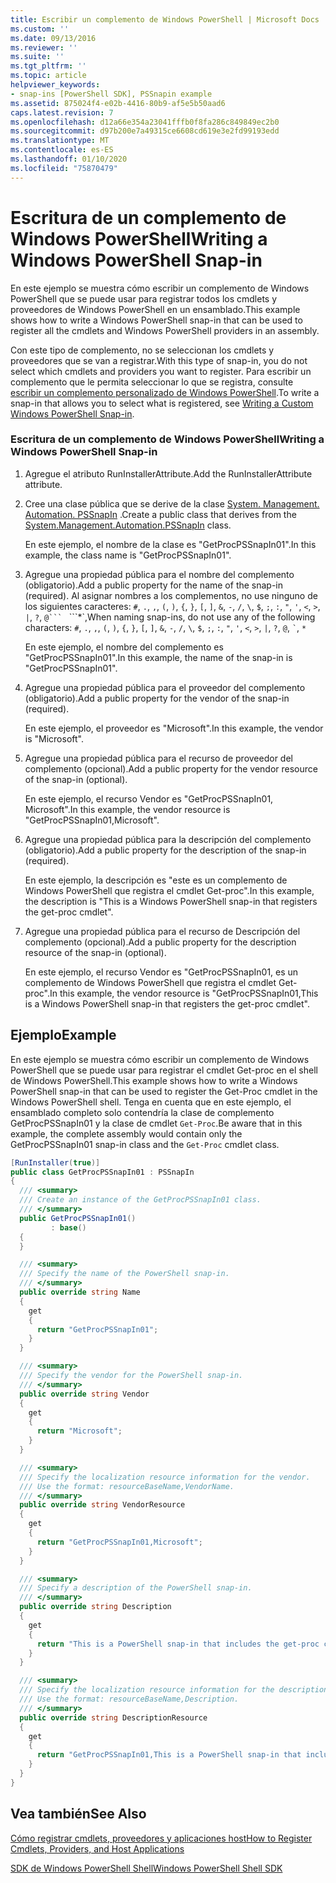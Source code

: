 ```yaml
---
title: Escribir un complemento de Windows PowerShell | Microsoft Docs
ms.custom: ''
ms.date: 09/13/2016
ms.reviewer: ''
ms.suite: ''
ms.tgt_pltfrm: ''
ms.topic: article
helpviewer_keywords:
- snap-ins [PowerShell SDK], PSSnapin example
ms.assetid: 875024f4-e02b-4416-80b9-af5e5b50aad6
caps.latest.revision: 7
ms.openlocfilehash: d12a66e354a23041fffb0f8fa286c849849ec2b0
ms.sourcegitcommit: d97b200e7a49315ce6608cd619e3e2fd99193edd
ms.translationtype: MT
ms.contentlocale: es-ES
ms.lasthandoff: 01/10/2020
ms.locfileid: "75870479"
---
```

# <a name="writing-a-windows-powershell-snap-in"></a><span data-ttu-id="95c28-102">Escritura de un complemento de Windows PowerShell</span><span class="sxs-lookup"><span data-stu-id="95c28-102">Writing a Windows PowerShell Snap-in</span></span>

<span data-ttu-id="95c28-103">En este ejemplo se muestra cómo escribir un complemento de Windows PowerShell que se puede usar para registrar todos los cmdlets y proveedores de Windows PowerShell en un ensamblado.</span><span class="sxs-lookup"><span data-stu-id="95c28-103">This example shows how to write a Windows PowerShell snap-in that can be used to register all the cmdlets and Windows PowerShell providers in an assembly.</span></span>

<span data-ttu-id="95c28-104">Con este tipo de complemento, no se seleccionan los cmdlets y proveedores que se van a registrar.</span><span class="sxs-lookup"><span data-stu-id="95c28-104">With this type of snap-in, you do not select which cmdlets and providers you want to register.</span></span> <span data-ttu-id="95c28-105">Para escribir un complemento que le permita seleccionar lo que se registra, consulte [escribir un complemento personalizado de Windows PowerShell](./writing-a-custom-windows-powershell-snap-in.md).</span><span class="sxs-lookup"><span data-stu-id="95c28-105">To write a snap-in that allows you to select what is registered, see [Writing a Custom Windows PowerShell Snap-in](./writing-a-custom-windows-powershell-snap-in.md).</span></span>

### <a name="writing-a-windows-powershell-snap-in"></a><span data-ttu-id="95c28-106">Escritura de un complemento de Windows PowerShell</span><span class="sxs-lookup"><span data-stu-id="95c28-106">Writing a Windows PowerShell Snap-in</span></span>

1. <span data-ttu-id="95c28-107">Agregue el atributo RunInstallerAttribute.</span><span class="sxs-lookup"><span data-stu-id="95c28-107">Add the RunInstallerAttribute attribute.</span></span>

2. <span data-ttu-id="95c28-108">Cree una clase pública que se derive de la clase [System. Management. Automation. PSSnapIn](/dotnet/api/System.Management.Automation.PSSnapIn) .</span><span class="sxs-lookup"><span data-stu-id="95c28-108">Create a public class that derives from the [System.Management.Automation.PSSnapIn](/dotnet/api/System.Management.Automation.PSSnapIn) class.</span></span>

    <span data-ttu-id="95c28-109">En este ejemplo, el nombre de la clase es "GetProcPSSnapIn01".</span><span class="sxs-lookup"><span data-stu-id="95c28-109">In this example, the class name is "GetProcPSSnapIn01".</span></span>

3. <span data-ttu-id="95c28-110">Agregue una propiedad pública para el nombre del complemento (obligatorio).</span><span class="sxs-lookup"><span data-stu-id="95c28-110">Add a public property for the name of the snap-in (required).</span></span> <span data-ttu-id="95c28-111">Al asignar nombres a los complementos, no use ninguno de los siguientes caracteres: `#`, `.`, `,`, `(`, `)`, `{`, `}`, `[`, `]`, `&`, `-`, `/`, `\`, `$`, `;`, `:`, `"`, `'`, `<`, `>`, `|`, `?`, `@``` ` \`\`\`\*\`,</span><span class="sxs-lookup"><span data-stu-id="95c28-111">When naming snap-ins, do not use any of the following characters: `#`, `.`, `,`, `(`, `)`, `{`, `}`, `[`, `]`, `&`, `-`, `/`, `\`, `$`, `;`, `:`, `"`, `'`, `<`, `>`, `|`, `?`, `@`, `` ` ``, `*`</span></span>

    <span data-ttu-id="95c28-112">En este ejemplo, el nombre del complemento es "GetProcPSSnapIn01".</span><span class="sxs-lookup"><span data-stu-id="95c28-112">In this example, the name of the snap-in is "GetProcPSSnapIn01".</span></span>

4. <span data-ttu-id="95c28-113">Agregue una propiedad pública para el proveedor del complemento (obligatorio).</span><span class="sxs-lookup"><span data-stu-id="95c28-113">Add a public property for the vendor of the snap-in (required).</span></span>

    <span data-ttu-id="95c28-114">En este ejemplo, el proveedor es "Microsoft".</span><span class="sxs-lookup"><span data-stu-id="95c28-114">In this example, the vendor is "Microsoft".</span></span>

5. <span data-ttu-id="95c28-115">Agregue una propiedad pública para el recurso de proveedor del complemento (opcional).</span><span class="sxs-lookup"><span data-stu-id="95c28-115">Add a public property for the vendor resource of the snap-in (optional).</span></span>

    <span data-ttu-id="95c28-116">En este ejemplo, el recurso Vendor es "GetProcPSSnapIn01, Microsoft".</span><span class="sxs-lookup"><span data-stu-id="95c28-116">In this example, the vendor resource is "GetProcPSSnapIn01,Microsoft".</span></span>

6. <span data-ttu-id="95c28-117">Agregue una propiedad pública para la descripción del complemento (obligatorio).</span><span class="sxs-lookup"><span data-stu-id="95c28-117">Add a public property for the description of the snap-in (required).</span></span>

    <span data-ttu-id="95c28-118">En este ejemplo, la descripción es "este es un complemento de Windows PowerShell que registra el cmdlet Get-proc".</span><span class="sxs-lookup"><span data-stu-id="95c28-118">In this example, the description is "This is a Windows PowerShell snap-in that registers the  get-proc cmdlet".</span></span>

7. <span data-ttu-id="95c28-119">Agregue una propiedad pública para el recurso de Descripción del complemento (opcional).</span><span class="sxs-lookup"><span data-stu-id="95c28-119">Add a public property for the description resource of the snap-in (optional).</span></span>

    <span data-ttu-id="95c28-120">En este ejemplo, el recurso Vendor es "GetProcPSSnapIn01, es un complemento de Windows PowerShell que registra el cmdlet Get-proc".</span><span class="sxs-lookup"><span data-stu-id="95c28-120">In this example, the vendor resource is "GetProcPSSnapIn01,This is a Windows PowerShell snap-in  that registers the get-proc cmdlet".</span></span>

## <a name="example"></a><span data-ttu-id="95c28-121">Ejemplo</span><span class="sxs-lookup"><span data-stu-id="95c28-121">Example</span></span>

<span data-ttu-id="95c28-122">En este ejemplo se muestra cómo escribir un complemento de Windows PowerShell que se puede usar para registrar el cmdlet Get-proc en el shell de Windows PowerShell.</span><span class="sxs-lookup"><span data-stu-id="95c28-122">This example shows how to write a Windows PowerShell snap-in that can be used to register the Get-Proc cmdlet in the Windows PowerShell shell.</span></span> <span data-ttu-id="95c28-123">Tenga en cuenta que en este ejemplo, el ensamblado completo solo contendría la clase de complemento GetProcPSSnapIn01 y la clase de cmdlet `Get-Proc`.</span><span class="sxs-lookup"><span data-stu-id="95c28-123">Be aware that in this example, the complete assembly would contain only the GetProcPSSnapIn01 snap-in class and the `Get-Proc` cmdlet class.</span></span>

```csharp
[RunInstaller(true)]
public class GetProcPSSnapIn01 : PSSnapIn
{
  /// <summary>
  /// Create an instance of the GetProcPSSnapIn01 class.
  /// </summary>
  public GetProcPSSnapIn01()
         : base()
  {
  }

  /// <summary>
  /// Specify the name of the PowerShell snap-in.
  /// </summary>
  public override string Name
  {
    get
    {
      return "GetProcPSSnapIn01";
    }
  }

  /// <summary>
  /// Specify the vendor for the PowerShell snap-in.
  /// </summary>
  public override string Vendor
  {
    get
    {
      return "Microsoft";
    }
  }

  /// <summary>
  /// Specify the localization resource information for the vendor.
  /// Use the format: resourceBaseName,VendorName.
  /// </summary>
  public override string VendorResource
  {
    get
    {
      return "GetProcPSSnapIn01,Microsoft";
    }
  }

  /// <summary>
  /// Specify a description of the PowerShell snap-in.
  /// </summary>
  public override string Description
  {
    get
    {
      return "This is a PowerShell snap-in that includes the get-proc cmdlet.";
    }
  }

  /// <summary>
  /// Specify the localization resource information for the description.
  /// Use the format: resourceBaseName,Description.
  /// </summary>
  public override string DescriptionResource
  {
    get
    {
      return "GetProcPSSnapIn01,This is a PowerShell snap-in that includes the get-proc cmdlet.";
    }
  }
}
```

## <a name="see-also"></a><span data-ttu-id="95c28-124">Vea también</span><span class="sxs-lookup"><span data-stu-id="95c28-124">See Also</span></span>

<span data-ttu-id="95c28-125">[Cómo registrar cmdlets, proveedores y aplicaciones host](/previous-versions/ms714644(v=vs.85))</span><span class="sxs-lookup"><span data-stu-id="95c28-125">[How to Register Cmdlets, Providers, and Host Applications](/previous-versions/ms714644(v=vs.85))</span></span>

[<span data-ttu-id="95c28-126">SDK de Windows PowerShell Shell</span><span class="sxs-lookup"><span data-stu-id="95c28-126">Windows PowerShell Shell SDK</span></span>](../windows-powershell-reference.md)
